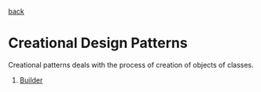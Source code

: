 [back](../S2/S2.md)

# Creational Design Patterns

Creational patterns deals with the process of creation of objects of classes.

1. [Builder](../S4/S4.md)